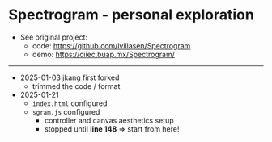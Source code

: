 # Spectrogram - personal exploration

- See original project: 
    - code: https://github.com/lvillasen/Spectrogram
    - demo: https://ciiec.buap.mx/Spectrogram/

---
- 2025-01-03 jkang first forked
    - trimmed the code / format
- 2025-01-21
    - `index.html` configured
    - `sgram.js` configured
        - controller and canvas aesthetics setup
        - stopped until **line 148** => start from here!